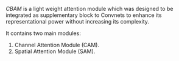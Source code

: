 *CBAM* is a light weight attention module which was designed to be integrated as supplementary block to Convnets to enhance its representational power without increasing its complexity.

It contains two main modules:

1. Channel Attention Module (CAM).
2. Spatial Attention Module (SAM).
